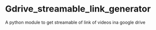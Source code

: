 # Gdrive_streamable_link_generator
A python module to get streamable of link of videos ina google drive
